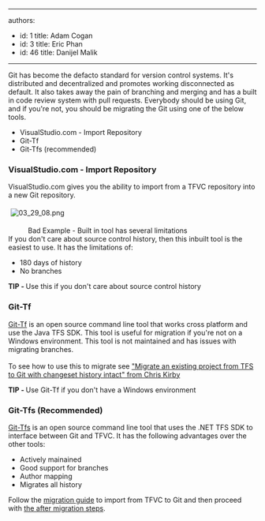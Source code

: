 

---
authors:
  - id: 1
    title: Adam Cogan
  - id: 3
    title: Eric Phan
  - id: 46
    title: Danijel Malik
---




<span class='intro'> Git has become the defacto standard for version control systems. It's distributed and decentralized and promotes working disconnected&#160;as default. It also takes away the pain of branching and merging and has a built in code review system with pull requests. Everybody should be using Git, and&#160;if you're not, you should be migrating the Git using one of the below tools.<br><div><ul><li>VisualStudio.com - Import Repository<br></li><li>Git-Tf<br></li><li>​​Git-Tfs (recommended)<br></li></ul></div> </span>

<h3 class="ssw15-rteElement-H3">​VisualStudio.com - Import Repository<br></h3><p>​VisualStudio.com gives you the ability to import from a TFVC repository into a new Git repository.&#160;<br></p><p><img src="/SiteAssets/do-you-know-the-best-tool-to-migration-from-tfvc-to-git/03_29_08.png" alt="03_29_08.png" style="margin&#58;5px;" /><br></p><dd class="ssw15-rteElement-FigureBad">Bad Example - Built in tool has several limitations<br></dd><div>If you don't care about source control history, then this inbuilt tool is the easiest to use. It has the limitations of&#58;</div><div><ul><li>​180 days of history<br></li><li>No branches<br></li></ul><p class="ssw15-rteElement-GreyBox"><strong>TIP - </strong>Use​​​​ this if you don't care about source control history<br></p> </div><h3 class="ssw15-rteElement-H3">Git​​-Tf&#160;<br></h3><a href="https&#58;//gittf.codeplex.com/">Git-Tf</a> is an open source command line tool&#160;​that works cross platform and use the&#160;Java TFS SDK. This tool is useful for migration if you're not on a Windows environment. This tool is not maintained and has issues with migrating branches.&#160;<div><br></div><div>To see how to use this to migrate see&#160;<a href="https&#58;//chriskirby.net/blog/migrate-an-existing-project-from-tfs-to-github-with-changeset-history-intact">&quot;Migrate an existing project from TFS to Git with changeset history intact&quot; from Chris Kirby​</a><br></div><p class="ssw15-rteElement-GreyBox"><strong>TIP - </strong>​Use Git-Tf if you don't have a Windows environment<br></p><div><h3 class="ssw15-rteElement-H3">Git-Tfs (​​​Recommended)<br></h3></div><div><a href="https&#58;//github.com/git-tfs/git-tfs">Git-Tfs</a> is an open source command line tool that uses the .NET TFS SDK to interface between Git and TFVC. It has the following advantages over the other tools&#58;<br></div><div><ul><li>​Actively mainained<br></li><li>Good support for branches<br></li><li>Author mapping<br></li><li>Migrates all history​<br></li></ul><div>Follow the <a href="https&#58;//github.com/git-tfs/git-tfs/blob/master/doc/usecases/migrate_tfs_to_git.md">migration guide</a> to import from TFVC to Git and then&#160;proceed with <a href="/_layouts/15/FIXUPREDIRECT.ASPX?WebId=3dfc0e07-e23a-4cbb-aac2-e778b71166a2&amp;TermSetId=07da3ddf-0924-4cd2-a6d4-a4809ae20160&amp;TermId=d9e40f73-f7e8-4ff3-aedf-800df2941564">the after migration steps​</a>.<br><br></div></div><div><br></div>


